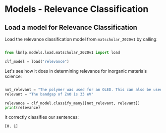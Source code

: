 # Models - Relevance Classification


## Load a model for Relevance Classification

Load the relevance classification model from `matscholar_2020v1` by calling:

```python

from lbnlp.models.load.matscholar_2020v1 import load

clf_model = load("relevance")
```

Let's see how it does in determining relevance for inorganic materials science:

```python

not_relevant = "The polymer was used for an OLED. This can also be used for a biosensor."
relevant = "The bandgap of ZnO is 33 eV"

relevance = clf_model.classify_many([not_relevant, relevant])
print(relevance)
```

It correctly classifies our sentences:

```
[0, 1]
```
